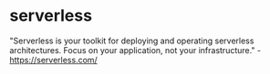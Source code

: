 # serverless

"Serverless is your toolkit for deploying and operating serverless architectures. Focus on your application, not your infrastructure." - <https://serverless.com/>
